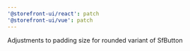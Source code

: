 ```yaml
---
'@storefront-ui/react': patch
'@storefront-ui/vue': patch
---
```


Adjustments to padding size for rounded variant of SfButton
